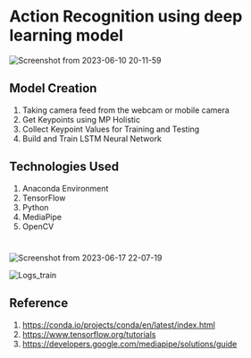 # Action Recognition using deep learning model

![Screenshot from 2023-06-10 20-11-59](https://github.com/AD-Codex/ACES_Hackathon_2023/assets/126350818/54e1bf8e-0921-48c4-bec8-6e02bd048b3c)


## Model Creation
1. Taking camera feed from the webcam or mobile camera
2. Get Keypoints using MP Holistic
3. Collect Keypoint Values for Training and Testing
4. Build and Train LSTM Neural Network


## Technologies Used
1. Anaconda Environment
2. TensorFlow
3. Python
4. MediaPipe
5. OpenCV

#

![Screenshot from 2023-06-17 22-07-19](https://github.com/AD-Codex/ACES_Hackathon_2023/assets/126350818/ff0e3b5f-b7aa-4485-bb89-1429598f88c6)

![Logs_train](https://github.com/AD-Codex/ACES_Hackathon_2023/assets/126350818/1fce1c79-a7d9-44ae-9922-0db48e35dc27)

## Reference
  1. https://conda.io/projects/conda/en/latest/index.html
  2. https://www.tensorflow.org/tutorials
  3. https://developers.google.com/mediapipe/solutions/guide
